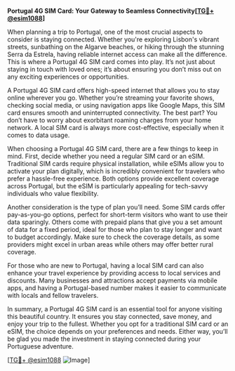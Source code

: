 **Portugal 4G SIM Card: Your Gateway to Seamless Connectivity[[TG💪+ @esim1088](https://t.me/s/esim1088)]**

When planning a trip to Portugal, one of the most crucial aspects to consider is staying connected. Whether you're exploring Lisbon's vibrant streets, sunbathing on the Algarve beaches, or hiking through the stunning Serra da Estrela, having reliable internet access can make all the difference. This is where a Portugal 4G SIM card comes into play. It’s not just about staying in touch with loved ones; it’s about ensuring you don’t miss out on any exciting experiences or opportunities.

A Portugal 4G SIM card offers high-speed internet that allows you to stay online wherever you go. Whether you’re streaming your favorite shows, checking social media, or using navigation apps like Google Maps, this SIM card ensures smooth and uninterrupted connectivity. The best part? You don’t have to worry about exorbitant roaming charges from your home network. A local SIM card is always more cost-effective, especially when it comes to data usage.

When choosing a Portugal 4G SIM card, there are a few things to keep in mind. First, decide whether you need a regular SIM card or an eSIM. Traditional SIM cards require physical installation, while eSIMs allow you to activate your plan digitally, which is incredibly convenient for travelers who prefer a hassle-free experience. Both options provide excellent coverage across Portugal, but the eSIM is particularly appealing for tech-savvy individuals who value flexibility.

Another consideration is the type of plan you’ll need. Some SIM cards offer pay-as-you-go options, perfect for short-term visitors who want to use their data sparingly. Others come with prepaid plans that give you a set amount of data for a fixed period, ideal for those who plan to stay longer and want to budget accordingly. Make sure to check the coverage details, as some providers might excel in urban areas while others may offer better rural coverage.

For those who are new to Portugal, having a local SIM card can also enhance your travel experience by providing access to local services and discounts. Many businesses and attractions accept payments via mobile apps, and having a Portugal-based number makes it easier to communicate with locals and fellow travelers.

In summary, a Portugal 4G SIM card is an essential tool for anyone visiting this beautiful country. It ensures you stay connected, save money, and enjoy your trip to the fullest. Whether you opt for a traditional SIM card or an eSIM, the choice depends on your preferences and needs. Either way, you’ll be glad you made the investment in staying connected during your Portuguese adventure.

[[TG💪+ @esim1088](https://t.me/s/esim1088) ![Image](https://i.postimg.cc/Y0z9fWf4/image.png)]